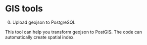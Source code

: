 # GIS tools

0. Upload geojson to PostgreSQL

This tool can help you transform geojson to PostGIS. The code can automatically create spatial index.
